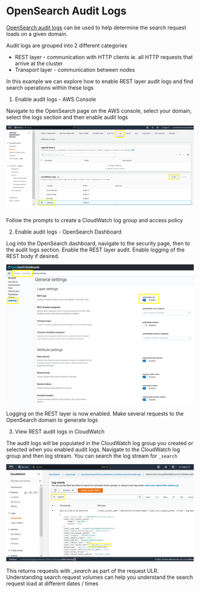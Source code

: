# OpenSearch Audit Logs
[OpenSearch audit logs](https://docs.aws.amazon.com/opensearch-service/latest/developerguide/audit-logs.html) can be used to help determine the search request loads on a given domain. 

Audit logs are grouped into 2 different categories 
* REST layer - communication with HTTP clients ie. all HTTP requests that arrive at the cluster
* Transport layer - communication between nodes

In this example we can explore how to enable REST layer audit logs and find search operations within these logs

1. Enable audit logs - AWS Console

Navigate to the OpenSearch page on the AWS console, select your domain, select the logs section and then enable audit logs

<img width="600" alt="OpenSearch_Enable_Audit_Logs" src="https://github.com/ev2900/OpenSearch_Audit_Logs/blob/main/README/OpenSearch_Enable_Audit_Logs.PNG">

Follow the prompts to create a CloudWatch log group and access policy

2. Enable audit logs - OpenSearch Dashboard

Log into the OpenSearch dashboard, navigate to the security page, then to the audit logs section. Enable the REST layer audit. Enable logging of the REST body if desired.

<img width="600" alt="OpenSearch_Enable_REST_Audit_Logs" src="https://github.com/ev2900/OpenSearch_Audit_Logs/blob/main/README/OpenSearch_Enable_REST_Audit_Logs.PNG">

Logging on the REST layer is now enabled. Make several requests to the OpenSearch domain to generate logs

3. View REST audit logs in CloudWatch

The audit logs will be populated in the CloudWatch log group you created or selected when you enabled audit logs. Navigate to the CloudWatch log group and then log stream. You can search the log stream for ```_search``` 

<img width="600" alt="CloudWatch_search" src="https://github.com/ev2900/OpenSearch_Audit_Logs/blob/main/README/CloudWatch_search.PNG">

This returns requests with *_search* as part of the request ULR. Understanding search request volumes can help you understand the search request load at different dates / times
